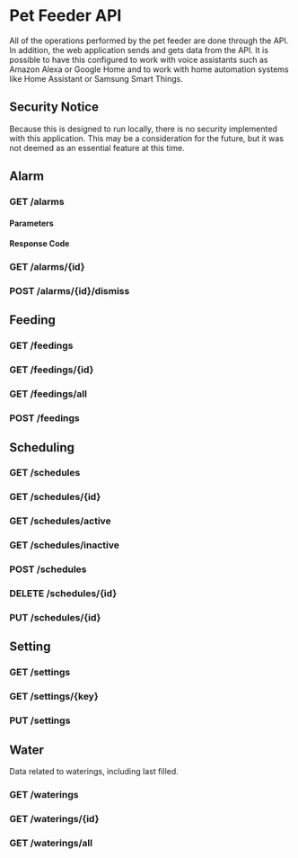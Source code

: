 # Pet Feeder API

All of the operations performed by the pet feeder are done through the API. In addition, the web application 
sends and gets data from the API. It is possible to have this configured to work with voice 
assistants such as Amazon Alexa or Google Home and to work with home automation systems like 
Home Assistant or Samsung Smart Things.

## Security Notice

Because this is designed to run locally, there is no security implemented with this application. This 
may be a consideration for the future, but it was not deemed as an essential feature at this time.

## Alarm

### GET /alarms

#### Parameters

#### Response Code

### GET /alarms/{id}

### POST /alarms/{id}/dismiss

## Feeding

### GET /feedings

### GET /feedings/{id}

### GET /feedings/all

### POST /feedings

## Scheduling

### GET /schedules

### GET /schedules/{id}

### GET /schedules/active

### GET /schedules/inactive

### POST /schedules

### DELETE /schedules/{id}

### PUT /schedules/{id}

## Setting

### GET /settings

### GET /settings/{key}

### PUT /settings

## Water

Data related to waterings, including last filled. 

### GET /waterings

### GET /waterings/{id}

### GET /waterings/all
